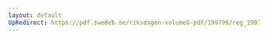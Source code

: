 ```yaml
---
layout: default
UpRedirect: https://pdf.swedeb.se/riksdagen-volumeG-pdf/199798/reg_199798/reg_199798_0442.pdf
---
```

